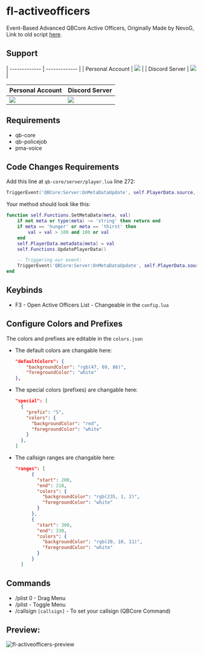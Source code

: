 # fl-activeofficers
Event-Based Advanced QBCore Active Officers,
Originally Made by NevoG,
Link to old script [here](https://forum.cfx.re/t/release-fivem-advanced-active-officers/1798459).

## Support

| ------------- | ------------- |
| Personal Account  | ![](https://dcbadge.limes.pink/api/shield/311897788206153730)  |
| Discord Server  | [![](https://dcbadge.limes.pink/api/server/87MZnFQv9y)](https://discord.gg/87MZnFQv9y)  |

| Personal Account | Discord Server |
| :---         | :---         |
| ![](https://dcbadge.limes.pink/api/shield/311897788206153730)   | [![](https://dcbadge.limes.pink/api/server/87MZnFQv9y)](https://discord.gg/87MZnFQv9y) |

## Requirements
- qb-core
- qb-policejob
- pma-voice

## Code Changes Requirements

Add this line at `qb-core/server/player.lua` line 272:

```lua
TriggerEvent('QBCore:Server:OnMetaDataUpdate', self.PlayerData.source, meta, val)
```

Your method should look like this:

```lua
function self.Functions.SetMetaData(meta, val)
    if not meta or type(meta) ~= 'string' then return end
    if meta == 'hunger' or meta == 'thirst' then
        val = val > 100 and 100 or val
    end
    self.PlayerData.metadata[meta] = val
    self.Functions.UpdatePlayerData()

    -- Triggering our event:
    TriggerEvent('QBCore:Server:OnMetaDataUpdate', self.PlayerData.source, meta, val)
end
```

## Keybinds
- F3 - Open Active Officers List - Changeable in the `config.lua`

## Configure Colors and Prefixes

The colors and prefixes are editable in the `colors.json`

- The default colors are changable here:
  ```json  
  "defaultColors": {
      "backgroundColor": "rgb(47, 69, 86)",
      "foregroundColor": "white"
  },
  ```
- The special colors (prefixes) are changable here:
  ```json
  "special": [
    {
      "prefix": "S",
      "colors": {
        "backgroundColor": "red",
        "foregroundColor": "white"
      }
    },
  ]
  ```
- The callsign ranges are changable here:
  ```json
  "ranges": [
        {
          "start": 200,
          "end": 210,
          "colors": {
            "backgroundColor": "rgb(235, 1, 2)",
            "foregroundColor": "white"
          }
        },
        {
          "start": 300,
          "end": 330,
          "colors": {
            "backgroundColor": "rgb(20, 10, 11)",
            "foregroundColor": "white"
          }
        }
    ]
  ```

## Commands
- /plist 0 - Drag Menu
- /plist - Toggle Menu
- /callsign `[callsign]` - To set your callsign (QBCore Command)

## Preview:

![fl-activeofficers-preview](https://github.com/finalLy134/fl-activeofficers/assets/60448180/f9345bbf-a1d7-4929-92ad-e4490b4b69c9)
